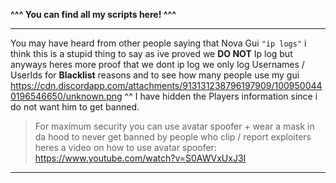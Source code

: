 **^^^ You can find all my scripts here! ^^^**

----------------------

You may have heard from other people saying that Nova Gui `"ip logs"` i think this is a stupid thing to say as ive proved we **DO NOT** Ip log but anyways heres more proof that we dont ip log we only log Usernames / UserIds for **Blacklist** reasons and to see how many people use my gui
https://cdn.discordapp.com/attachments/913131238796197909/1009500440196546650/unknown.png
^^ I have hidden the Players information since i do not want him to get banned.

> For maximum security you can use avatar spoofer + wear a mask in da hood to never get banned by people who clip / report exploiters heres a video on how to use avatar spoofer:
> https://www.youtube.com/watch?v=S0AWVxUxJ3I

----------------------
